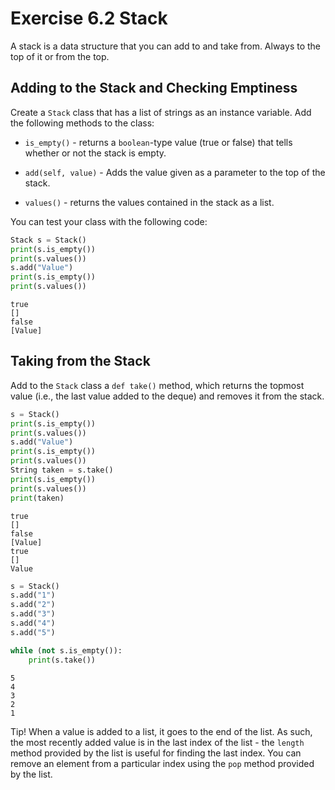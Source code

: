 # Exercise 6.2 Stack

A stack is a data structure that you can add to and take from. Always to the top of it or from the top.

##  Adding to the Stack and Checking Emptiness

Create a `Stack` class that has a list of strings as an instance variable. Add the following methods to the class:

- `is_empty()` - returns a `boolean`-type value (true or false) that tells whether or not the stack is empty.

- `add(self, value)` - Adds the value given as a parameter to the top of the stack.

- `values()` - returns the values ​​contained in the stack as a list.

You can test your class with the following code:

```python
Stack s = Stack()
print(s.is_empty())
print(s.values())
s.add("Value")
print(s.is_empty())
print(s.values())
```

```plaintext
true
[]
false
[Value]
```

## Taking from the Stack

Add to the `Stack` class a `def take()` method, which returns the topmost value (i.e., the last value added to the deque) and removes it from the stack.

```python
s = Stack()
print(s.is_empty())
print(s.values())
s.add("Value")
print(s.is_empty())
print(s.values())
String taken = s.take()
print(s.is_empty())
print(s.values())
print(taken)
```

```plaintext
true
[]
false
[Value]
true
[]
Value
```

```python
s = Stack()
s.add("1")
s.add("2")
s.add("3")
s.add("4")
s.add("5")

while (not s.is_empty()):
    print(s.take())
```

```plaintext
5
4
3
2
1
```

Tip! When a value is added to a list, it goes to the end of the list. As such, the most recently added value is in the last index of the list - the `length` method provided by the list is useful for finding the last index. You can remove an element from a particular index using the `pop` method provided by the list.
